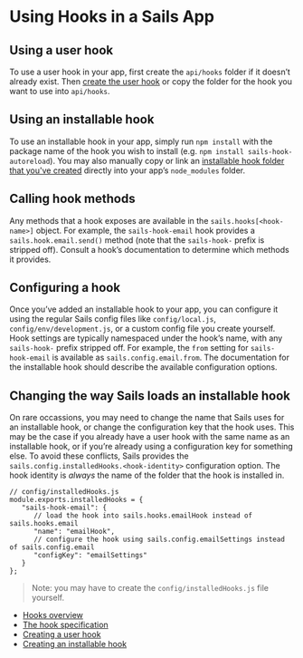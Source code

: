 # Using Hooks in a Sails App

## Using a user hook

To use a user hook in your app, first create the `api/hooks` folder if it doesn&rsquo;t already exist.  Then [create the user hook](/#/documentation/concepts/extending-sails/Hooks/userhooks.html) or copy the folder for the hook you want to use into `api/hooks`.

## Using an installable hook
To use an installable hook in your app, simply run `npm install` with the package name of the hook you wish to install (e.g. `npm install sails-hook-autoreload`).  You may also manually copy or link an [installable hook folder that you've created](/#/documentation/concepts/extending-sails/Hooks/installablehooks.html) directly into your app&rsquo;s `node_modules` folder.

## Calling hook methods
Any methods that a hook exposes are available in the `sails.hooks[<hook-name>]` object.  For example, the `sails-hook-email` hook provides a `sails.hook.email.send()` method (note that the `sails-hook-` prefix is stripped off).  Consult a hook&rsquo;s documentation to determine which methods it provides.

## Configuring a hook
Once you&rsquo;ve added an installable hook to your app, you can configure it using the regular Sails config files like `config/local.js`, `config/env/development.js`, or a custom config file you create yourself.  Hook settings are typically namespaced under the hook&rsquo;s name, with any `sails-hook-` prefix stripped off.  For example, the `from` setting for `sails-hook-email` is available as `sails.config.email.from`.  The documentation for the installable hook should describe the available configuration options.

## Changing the way Sails loads an installable hook
On rare occassions, you may need to change the name that Sails uses for an installable hook, or change the configuration key that the hook uses.  This may be the case if you already have a user hook with the same name as an installable hook, or if you&rsquo;re already using a configuration key for something else.  To avoid these conflicts, Sails provides the `sails.config.installedHooks.<hook-identity>` configuration option.  The hook identity is *always* the name of the folder that the hook is installed in.  

```
// config/installedHooks.js
module.exports.installedHooks = {
   "sails-hook-email": {
      // load the hook into sails.hooks.emailHook instead of sails.hooks.email
      "name": "emailHook", 
      // configure the hook using sails.config.emailSettings instead of sails.config.email
      "configKey": "emailSettings"
   }
};
```

> Note: you may have to create the `config/installedHooks.js` file yourself.

* [Hooks overview](#/documentation/concepts/extending-sails/Hooks)
* [The hook specification](#/documentation/concepts/extending-sails/Hooks/hookspec)
* [Creating a user hook](#/documentation/concepts/extending-sails/Hooks/userhooks.html)
* [Creating an installable hook](#/documentation/concepts/extending-sails/Hooks/installablehooks.html)
